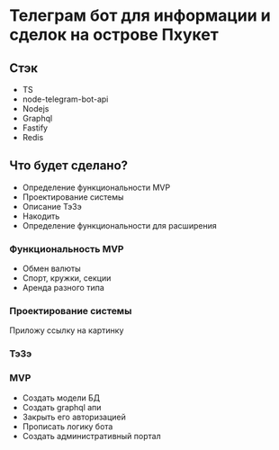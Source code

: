 # Телеграм бот для информации и сделок на острове Пхукет

## Стэк

- TS
- node-telegram-bot-api
- Nodejs
- Graphql
- Fastify
- Redis

## Что будет сделано?

- Определение функциональности MVP
- Проектирование системы
- Описание ТэЗэ
- Накодить
- Определение функциональности для расширения

### Функциональность MVP

- Обмен валюты
- Спорт, кружки, секции
- Аренда разного типа

### Проектирование системы

Приложу ссылку на картинку

### ТэЗэ

### MVP
- Создать модели БД
- Создать graphql апи
- Закрыть его авторизацией
- Прописать логику бота
- Создать административный портал
